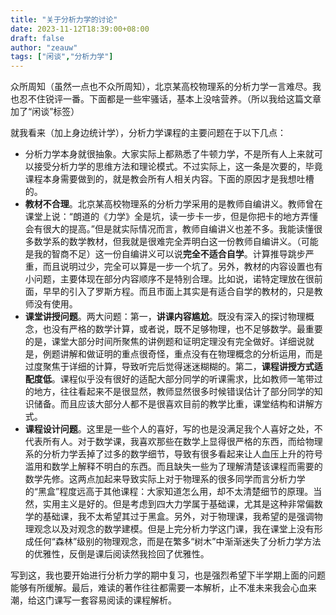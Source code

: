 ```yaml
---
title: "关于分析力学的讨论"
date: 2023-11-12T18:39:00+08:00
draft: false
author: "zeauw"
tags: ["闲谈","分析力学"]
---
```


众所周知（虽然一点也不众所周知），北京某高校物理系的分析力学一言难尽。我也忍不住锐评一番。下面都是一些牢骚话，基本上没啥营养。（所以我给这篇文章加了“闲谈”标签）

就我看来（加上身边统计学），分析力学课程的主要问题在于以下几点：
- 分析力学本身就很抽象。大家实际上都熟悉了牛顿力学，不是所有人上来就可以接受分析力学的思维方法和理论模式。不过实际上，这一条是次要的，毕竟课程本身需要做到的，就是教会所有人相关内容。下面的原因才是我想吐槽的。
- **教材不合理**。北京某高校物理系的分析力学采用的是教师自编讲义。教师曾在课堂上说：“朗道的《力学》全是坑，读一步卡一步，但是你把卡的地方弄懂会有很大的提高。”但是就实际情况而言，教师自编讲义也差不多。我能读懂很多数学系的数学教材，但我就是很难完全弄明白这一份教师自编讲义。（可能是我的智商不足）这一份自编讲义可以说**完全不适合自学**。计算推导跳步严重，而且说明过少，完全可以算是一步一个坑了。另外，教材的内容设置也有小问题，主要体现在部分内容顺序不是特别合理。比如说，诺特定理放在很前面，早早的引入了罗斯方程。而且市面上其实是有适合自学的教材的，只是教师没有使用。
- **课堂讲授问题**。两大问题：第一，**讲课内容尴尬**。既没有深入的探讨物理概念，也没有严格的数学计算，或者说，既不足够物理，也不足够数学。最重要的是，课堂大部分时间所聚焦的讲例题和证明定理没有完全做好。详细说就是，例题讲解和做证明的重点很奇怪，重点没有在物理概念的分析运用，而是过度聚焦于详细的计算，导致听完后觉得迷迷糊糊的。第二，**课程讲授方式适配度低**。课程似乎没有很好的适配大部分同学的听课需求，比如教师一笔带过的地方，往往看起来不是很显然，教师显然很多时候错误估计了部分同学的知识储备。而且应该大部分人都不是很喜欢目前的教学比重，课堂结构和讲解方式。
- **课程设计问题**。这里是一些个人的喜好，写的也是没满足我个人喜好之处，不代表所有人。对于数学课，我喜欢那些在数学上显得很严格的东西，而给物理系的分析力学丢掉了过多的数学细节，导致有很多看起来让人血压上升的符号滥用和数学上解释不明白的东西。而且缺失一些为了理解清楚该课程而需要的数学先修。这两点加起来导致实际上对于物理系的很多同学而言分析力学的“黑盒”程度远高于其他课程：大家知道怎么用，却不太清楚细节的原理。当然，实用主义是好的。但是考虑到四大力学属于基础课，尤其是这种非常偏数学的基础课，我不太希望其过于黑盒。另外，对于物理课，我希望的是强调物理观念以及对观念的数学建模。但是上完分析力学这门课，我在课堂上没有形成任何“森林”级别的物理观念，而是在繁多“树木”中渐渐迷失了分析力学方法的优雅性，反倒是课后阅读然我捡回了优雅性。

写到这，我也要开始进行分析力学的期中复习，也是强烈希望下半学期上面的问题能够有所缓解。最后，难读的著作往往都需要一本解析，止不准未来我会心血来潮，给这门课写一套容易阅读的课程解析。